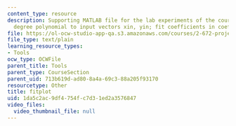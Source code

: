 ```yaml
---
content_type: resource
description: Supporting MATLAB file for the lab experiments of the course. Fits n
  degree polynomial to input vectors xin, yin; fit coefficients in coeff.
file: https://ol-ocw-studio-app-qa.s3.amazonaws.com/courses/2-672-project-laboratory-spring-2009/1da5c2ac9df4754fc7d31ed2a3576847_fitplot.m
file_type: text/plain
learning_resource_types:
- Tools
ocw_type: OCWFile
parent_title: Tools
parent_type: CourseSection
parent_uid: 713b619d-ad80-8a4a-69c3-88a205f93170
resourcetype: Other
title: fitplot
uid: 1da5c2ac-9df4-754f-c7d3-1ed2a3576847
video_files:
  video_thumbnail_file: null
---
```


